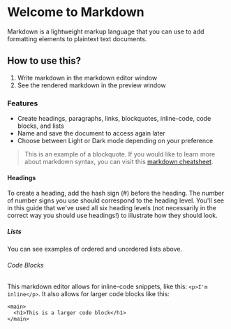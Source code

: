 # Welcome to Markdown

Markdown is a lightweight markup language that you can use to add formatting elements to plaintext text documents.

## How to use this?

1. Write markdown in the markdown editor window
2. See the rendered markdown in the preview window

### Features

- Create headings, paragraphs, links, blockquotes, inline-code, code blocks, and lists
- Name and save the document to access again later
- Choose between Light or Dark mode depending on your preference

> This is an example of a blockquote. If you would like to learn more about markdown syntax, you can visit this [markdown cheatsheet](https://www.markdownguide.org/cheat-sheet/).

#### Headings

To create a heading, add the hash sign (#) before the heading. The number of number signs you use should correspond to the heading level. You'll see in this guide that we've used all six heading levels (not necessarily in the correct way you should use headings!) to illustrate how they should look.

##### Lists

You can see examples of ordered and unordered lists above.

###### Code Blocks

This markdown editor allows for inline-code snippets, like this: `<p>I'm inline</p>`. It also allows for larger code blocks like this:

```
<main>
  <h1>This is a larger code block</h1>
</main>
```
